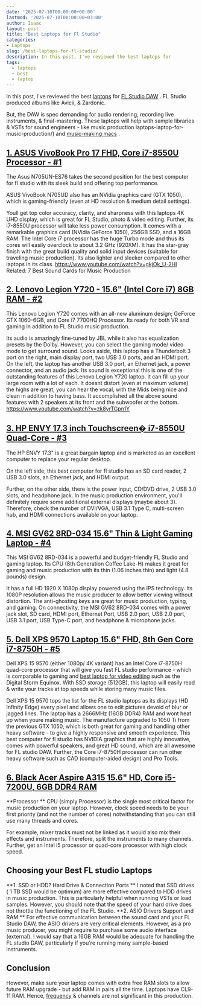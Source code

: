 ```yaml
---
date: '2025-07-10T00:00:00+00:00'
lastmod: '2025-07-10T00:00:00+03:00'
author: Isaac
layout: post
title: "Best Laptops for Fl Studio"
categories:
- Laptops
slug: /best-laptops-for-fl-studio/
description: In this post, I've reviewed the best laptops for
tags: 
  - laptops
  - best
  - laptop
---
```

In this post, I've reviewed the best [laptops](/posts/best-laptops-for-drawing/) for
[FL Studio DAW](https://www.image-line.com/flstudio/)
.
FL Studio
produced albums like Avicii, & Zardonic.

But, the DAW is spec demanding for audio rendering, recording live instruments, & final-mastering.
These laptops will help with sample libraries & VSTs for sound engineers - like
music production laptops-laptop-for-music-production/)
and
[music-making macs](https://pestpolicy.com/best-mac-for-music-production/)
.
## [1. ASUS VivoBook Pro 17 FHD, Core i7-8550U Processor - #1](https://www.amazon.com/dp/B0791WV9MG/?tag=p-policy-20)
The Asus
N705UN-ES76
takes the second position for the best computer for fl studio with its sleek build and offering top performance.

ASUS VivoBook N705UD also has an NVidia graphics card (GTX 1050), which is gaming-friendly (even at HD resolution & medium detail settings).

Youll get top color accuracy, clarity, and sharpness with this laptops 4K UHD display, which is great for FL Studio, photo & video editing.
Further, its i7-8550U processor will take less power consumption. It comes with a remarkable graphics card (NVidia GeForce 1050), 256GB SSD, and a 16GB RAM. The Intel Core i7 processor has the huge Turbo mode and thus its cores will easily overclock to about 3.2 GHz (920XM).
It has the star-gray finish with the great build quality and solid input devices (suitable for traveling music production). Its also lighter and sleeker compared to other laptops in its class.
https://www.youtube.com/watch?v=gkjOk_U-2HI
Related:
7 Best Sound Cards for Music Production
## [2. Lenovo Legion Y720 - 15.6" (Intel Core i7) 8GB RAM - #2](https://www.amazon.com/dp/B074L1NK79/?tag=p-policy-20)
This Lenovo Legion Y720 comes with an all-new aluminum design; GeForce GTX 1060-6GB, and Core i7 7700HQ Processor. Its ready for both VR and gaming in addition to FL Studio music production.

Its audio is amazingly fine-tuned by JBL while it also has equalization presets by the Dolby. However, you can select the gaming mode/ video mode to get surround sound.
Looks aside, this laptop has a Thunderbolt 3 port on the right, main display port, two USB 3.0 ports, and an HDMI port. On the left, the laptop has another USB 3.0 port, an Ethernet jack, a power connector, and an audio jack.
Its sound is exceptional  this is one of the outstanding features of this Lenovo Legion Y720 laptop. It can fill up your large room with a lot of each.
It doesnt distort (even at maximum volume)  the highs are great, you can hear the vocal, with the Mids being nice and clean  in addition to having bass. It accomplished all the above sound features with 2 speakers at its front and the subwoofer at the bottom.
https://www.youtube.com/watch?v=zk8yrTGpn1Y
## [3. HP ENVY 17.3 inch Touchscreen� i7-8550U Quad-Core - #3](https://www.amazon.com/dp/B07BPYB7NL/?tag=p-policy-20)
The HP ENVY 17.3" is a great bargain laptop and is marketed as an excellent computer to replace your regular desktop.

On the left side, this best computer for fl studio has an SD card reader, 2 USB 3.0 slots, an Ethernet jack, and HDMI output.

Further, on the other side, there is the power input, CD/DVD drive, 2 USB 3.0 slots, and headphone jack.
In the music production environment, you'll definitely require some additional external displays (maybe about 3). Therefore, check the number of DVI/VGA, USB 3.1 Type C, multi-screen hub, and HDMI connections available on your laptop.
## [4. MSI GV62 8RD-034 15.6" Thin & Light Gaming Laptop - #4](https://www.amazon.com/dp/B07BWF4H3W/?tag=p-policy-20)
This MSI GV62 8RD-034 is a powerful and budget-friendly FL Studio and gaming laptop. Its CPU (8th Generation Coffee Lake-H) makes it great for gaming and music production  with its thin (1.06 inches thin) and light (4.8 pounds) design.


It has a full HD 1920 X 1080p display powered using the IPS technology. Its 1080P resolution allows the music producer to allow better viewing without distortion. The anti-ghosting keys are great for music production, typing, and gaming.
On connectivity, the MSI GV62 8RD-034 comes with a power jack slot, SD card, HDMI port, Ethernet Port, USB 2.0 port, USB 2.0 port, USB 3.1 port, USB Type-C port, and headphone & microphone jacks.
## [5. Dell XPS 9570 Laptop 15.6" FHD, 8th Gen Core i7-8750H - #5](https://www.amazon.com/dp/B07CTKVGQ5/?tag=p-policy-20)
Dell XPS 15 9570 (either 1080p/ 4K variant) has an Intel Core i7-8750H quad-core processor that will give you fast FL studio performance - which is comparable to gaming and
[best laptop for video editing](https://pestpolicy.com/best-laptop-for-video-editing/)
such as the Digital Storm Equinox. With SSD storage (512GB), this laptop will easily read & write your tracks at top speeds while storing many music files.


Dell XPS 15 9570 tops the list for the FL studio laptops as its displays (HD Infinity Edge) every pixel and allows one to edit pictures devoid of blur or jagged lines.
The laptop has a 2666MHz (16GB DDR4) RAM and wont heat up when youre making music. The manufacture upgraded to 1050 Ti from the previous GTX 1050, which is both great for gaming and handling other heavy software - to give a highly responsive and smooth experience.
This best computer for fl studio has NVIDIA graphics that are highly innovative, comes with powerful speakers, and great HD sound, which are all awesome for FL studio DAW. Further, the Core i7-8750H processor can run other heavy software such as CAD (computer-aided design) and Pro Tools.
## [6. Black Acer Aspire A315 15.6" HD, Core i5-7200U, 6GB DDR4 RAM](https://www.amazon.com/dp/B07BN57QBZ/?tag=p-policy-20)
**Processor **
CPU (simply Processor) is the single most critical factor for music production on your laptop. However, clock speed needs to be your first priority (and not the number of cores) notwithstanding that you can still use many threads and cores.

For example, mixer tracks must not be linked as it would also mix their effects and instruments. Therefore, split the instruments to many channels. Further, get an Intel i5 processor or quad-core processor with high clock speed.
## Choosing your Best FL studio Laptops
**1. SSD or HDD? Hard Drive & Connection Ports **
I noted that SSD drives ( 1 TB SSD would be optimum) are more effective compared to HDD drives in music production. This is particularly helpful when running VSTs or load samples. However, you should note that the speed of your hard drive does not throttle the functioning of the FL Studio.
**2. ASIO Drivers Support and RAM **
For effective communication between the sound card and your FL Studio DAW, the ASIO drivers are very critical elements. However, as a pro music producer, you might require to purchase some audio interface (external).
I would say that a 16GB RAM would be adequate for handling the FL studio DAW, particularly if you're running many sample-based instruments.
## Conclusion
However, make sure your laptop comes with extra free RAM slots to allow future RAM upgrade - but add RAM in pairs all the time. Laptops have CL9-11 RAM. Hence,
[frequency](https://www.youtube.com/watch?v=dWgzA2C61z4)
&
channels
are not significant in this production.
